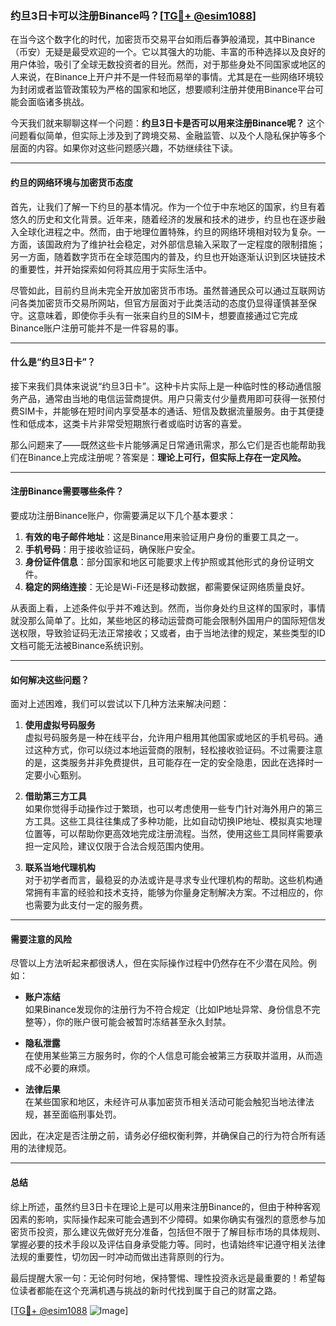 ### 约旦3日卡可以注册Binance吗？[[TG💪+ @esim1088](https://t.me/s/esim1088)]

在当今这个数字化的时代，加密货币交易平台如雨后春笋般涌现，其中Binance（币安）无疑是最受欢迎的一个。它以其强大的功能、丰富的币种选择以及良好的用户体验，吸引了全球无数投资者的目光。然而，对于那些身处不同国家或地区的人来说，在Binance上开户并不是一件轻而易举的事情。尤其是在一些网络环境较为封闭或者监管政策较为严格的国家和地区，想要顺利注册并使用Binance平台可能会面临诸多挑战。

今天我们就来聊聊这样一个问题：**约旦3日卡是否可以用来注册Binance呢？** 这个问题看似简单，但实际上涉及到了跨境交易、金融监管、以及个人隐私保护等多个层面的内容。如果你对这些问题感兴趣，不妨继续往下读。

---

#### 约旦的网络环境与加密货币态度

首先，让我们了解一下约旦的基本情况。作为一个位于中东地区的国家，约旦有着悠久的历史和文化背景。近年来，随着经济的发展和技术的进步，约旦也在逐步融入全球化进程之中。然而，由于地理位置特殊，约旦的网络环境相对较为复杂。一方面，该国政府为了维护社会稳定，对外部信息输入采取了一定程度的限制措施；另一方面，随着数字货币在全球范围内的普及，约旦也开始逐渐认识到区块链技术的重要性，并开始探索如何将其应用于实际生活中。

尽管如此，目前约旦尚未完全开放加密货币市场。虽然普通民众可以通过互联网访问各类加密货币交易所网站，但官方层面对于此类活动的态度仍显得谨慎甚至保守。这意味着，即使你手头有一张来自约旦的SIM卡，想要直接通过它完成Binance账户注册可能并不是一件容易的事。

---

#### 什么是“约旦3日卡”？

接下来我们具体来说说“约旦3日卡”。这种卡片实际上是一种临时性的移动通信服务产品，通常由当地的电信运营商提供。用户只需支付少量费用即可获得一张预付费SIM卡，并能够在短时间内享受基本的通话、短信及数据流量服务。由于其便捷性和低成本，这类卡片非常受短期旅行者或临时访客的喜爱。

那么问题来了——既然这些卡片能够满足日常通讯需求，那么它们是否也能帮助我们在Binance上完成注册呢？答案是：**理论上可行，但实际上存在一定风险。**

---

#### 注册Binance需要哪些条件？

要成功注册Binance账户，你需要满足以下几个基本要求：

1. **有效的电子邮件地址**：这是Binance用来验证用户身份的重要工具之一。
2. **手机号码**：用于接收验证码，确保账户安全。
3. **身份证件信息**：部分国家和地区可能要求上传护照或其他形式的身份证明文件。
4. **稳定的网络连接**：无论是Wi-Fi还是移动数据，都需要保证网络质量良好。

从表面上看，上述条件似乎并不难达到。然而，当你身处约旦这样的国家时，事情就没那么简单了。比如，某些地区的移动运营商可能会限制外国用户的国际短信发送权限，导致验证码无法正常接收；又或者，由于当地法律的规定，某些类型的ID文档可能无法被Binance系统识别。

---

#### 如何解决这些问题？

面对上述困难，我们可以尝试以下几种方法来解决问题：

1. **使用虚拟号码服务**  
   虚拟号码服务是一种在线平台，允许用户租用其他国家或地区的手机号码。通过这种方式，你可以绕过本地运营商的限制，轻松接收验证码。不过需要注意的是，这类服务并非免费提供，且可能存在一定的安全隐患，因此在选择时一定要小心甄别。

2. **借助第三方工具**  
   如果你觉得手动操作过于繁琐，也可以考虑使用一些专门针对海外用户的第三方工具。这些工具往往集成了多种功能，比如自动切换IP地址、模拟真实地理位置等，可以帮助你更高效地完成注册流程。当然，使用这些工具同样需要承担一定风险，建议仅限于合法合规范围内使用。

3. **联系当地代理机构**  
   对于初学者而言，最稳妥的办法或许是寻求专业代理机构的帮助。这些机构通常拥有丰富的经验和技术支持，能够为你量身定制解决方案。不过相应的，你也需要为此支付一定的服务费。

---

#### 需要注意的风险

尽管以上方法听起来都很诱人，但在实际操作过程中仍然存在不少潜在风险。例如：

- **账户冻结**  
  如果Binance发现你的注册行为不符合规定（比如IP地址异常、身份信息不完整等），你的账户很可能会被暂时冻结甚至永久封禁。
  
- **隐私泄露**  
  在使用某些第三方服务时，你的个人信息可能会被第三方获取并滥用，从而造成不必要的麻烦。

- **法律后果**  
  在某些国家和地区，未经许可从事加密货币相关活动可能会触犯当地法律法规，甚至面临刑事处罚。

因此，在决定是否注册之前，请务必仔细权衡利弊，并确保自己的行为符合所有适用的法律规范。

---

#### 总结

综上所述，虽然约旦3日卡在理论上是可以用来注册Binance的，但由于种种客观因素的影响，实际操作起来可能会遇到不少障碍。如果你确实有强烈的意愿参与加密货币投资，那么建议先做好充分准备，包括但不限于了解目标市场的具体规则、掌握必要的技术手段以及评估自身承受能力等。同时，也请始终牢记遵守相关法律法规的重要性，切勿因一时冲动而做出违背原则的行为。

最后提醒大家一句：无论何时何地，保持警惕、理性投资永远是最重要的！希望每位读者都能在这个充满机遇与挑战的新时代找到属于自己的财富之路。

[[TG💪+ @esim1088](https://t.me/s/esim1088) ![Image](https://i.postimg.cc/4NQfJmqS/Snipaste-2025-05-13-00-14-12.png)]